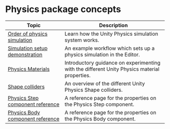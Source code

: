 # Physics package concepts

| Topic                                                           | Description                                                                                  |
|-----------------------------------------------------------------|----------------------------------------------------------------------------------------------|
| [Order of physics simulation](concepts-simulation.md)           | Learn how the Unity Physics simulation system works.                                         |
| [Simulation setup demonstration](concepts-simulation-set-up.md) | An example workflow which sets up a physics simulation in the Editor.                        |
| [Physics Materials](concepts-materials.md)                      | Introductory guidance on experimenting with the different Unity Physics material properties. |
| [Shape colliders](concepts-shapes.md)                           | An overview of the different Unity Physics Shape colliders.                                  |
| [Physics Step component reference](concepts-step.md)            | A reference page for the properties on the Physics Step component.                           |
| [Physics Body component reference](concepts-body.md)            | A reference page for the properties on the Physics Body component.                           |
